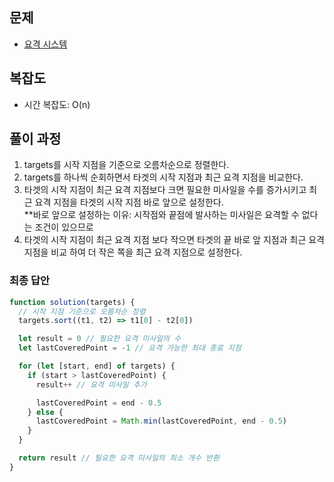 ## 문제

- [요격 시스템](https://school.programmers.co.kr/learn/courses/30/lessons/1811888)

## 복잡도

- 시간 복잡도: O(n)

## 풀이 과정

1. targets를 시작 지점을 기준으로 오름차순으로 정렬한다.
2. targets를 하나씩 순회하면서 타겟의 시작 지점과 최근 요격 지점을 비교한다.
3. 타겟의 시작 지점이 최근 요격 지점보다 크면 필요한 미사일을 수를 증가시키고 최근 요격 지점을 타겟의 시작 지점 바로 앞으로 설정한다.<br/>
   \*\*바로 앞으로 설정하는 이유: 시작점와 끝점에 발사하는 미사일은 요격할 수 없다는 조건이 있으므로
4. 타겟의 시작 지점이 최근 요격 지점 보다 작으면 타겟의 끝 바로 앞 지점과 최근 요격 지점을 비교 하여 더 작은 쪽을 최근 요격 지점으로 설정한다.

### 최종 답안

```js
function solution(targets) {
  // 시작 지점 기준으로 오름차순 정렬
  targets.sort((t1, t2) => t1[0] - t2[0])

  let result = 0 // 필요한 요격 미사일의 수
  let lastCoveredPoint = -1 // 요격 가능한 최대 종료 지점

  for (let [start, end] of targets) {
    if (start > lastCoveredPoint) {
      result++ // 요격 미사일 추가

      lastCoveredPoint = end - 0.5
    } else {
      lastCoveredPoint = Math.min(lastCoveredPoint, end - 0.5)
    }
  }

  return result // 필요한 요격 미사일의 최소 개수 반환
}
```
